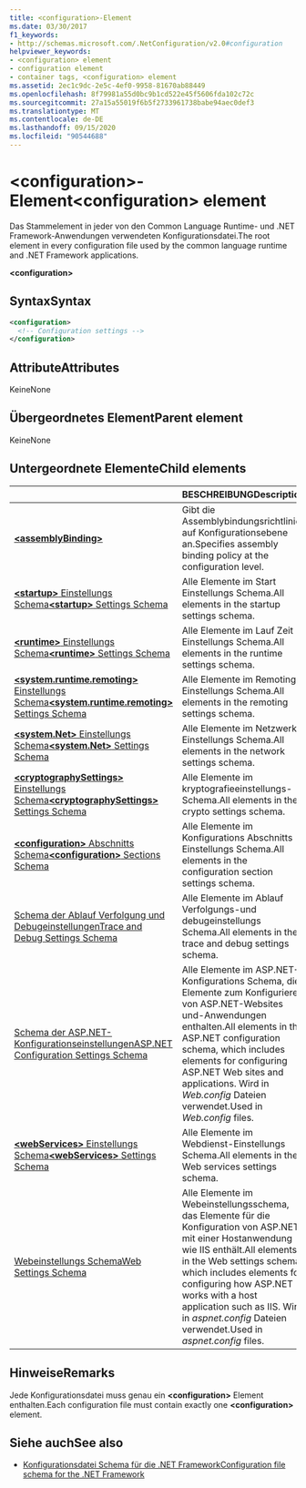 ```yaml
---
title: <configuration>-Element
ms.date: 03/30/2017
f1_keywords:
- http://schemas.microsoft.com/.NetConfiguration/v2.0#configuration
helpviewer_keywords:
- <configuration> element
- configuration element
- container tags, <configuration> element
ms.assetid: 2ec1c9dc-2e5c-4ef0-9958-81670ab88449
ms.openlocfilehash: 8f79981a55d0bc9b1cd522e45f5606fda102c72c
ms.sourcegitcommit: 27a15a55019f6b5f2733961738babe94aec0def3
ms.translationtype: MT
ms.contentlocale: de-DE
ms.lasthandoff: 09/15/2020
ms.locfileid: "90544688"
---
```

# <a name="configuration-element"></a><span data-ttu-id="98043-102">\<configuration>-Element</span><span class="sxs-lookup"><span data-stu-id="98043-102">\<configuration> element</span></span>

<span data-ttu-id="98043-103">Das Stammelement in jeder von den Common Language Runtime- und .NET Framework-Anwendungen verwendeten Konfigurationsdatei.</span><span class="sxs-lookup"><span data-stu-id="98043-103">The root element in every configuration file used by the common language runtime and .NET Framework applications.</span></span>

**\<configuration>**

## <a name="syntax"></a><span data-ttu-id="98043-104">Syntax</span><span class="sxs-lookup"><span data-stu-id="98043-104">Syntax</span></span>

```xml
<configuration>
  <!-- Configuration settings -->
</configuration>
```

## <a name="attributes"></a><span data-ttu-id="98043-105">Attribute</span><span class="sxs-lookup"><span data-stu-id="98043-105">Attributes</span></span>

<span data-ttu-id="98043-106">Keine</span><span class="sxs-lookup"><span data-stu-id="98043-106">None</span></span>

## <a name="parent-element"></a><span data-ttu-id="98043-107">Übergeordnetes Element</span><span class="sxs-lookup"><span data-stu-id="98043-107">Parent element</span></span>

<span data-ttu-id="98043-108">Keine</span><span class="sxs-lookup"><span data-stu-id="98043-108">None</span></span>

## <a name="child-elements"></a><span data-ttu-id="98043-109">Untergeordnete Elemente</span><span class="sxs-lookup"><span data-stu-id="98043-109">Child elements</span></span>

|     | <span data-ttu-id="98043-110">BESCHREIBUNG</span><span class="sxs-lookup"><span data-stu-id="98043-110">Description</span></span> |
| --- | ----------- |
| [**\<assemblyBinding>**](assemblybinding-element-for-configuration.md) | <span data-ttu-id="98043-111">Gibt die Assemblybindungsrichtlinie auf Konfigurationsebene an.</span><span class="sxs-lookup"><span data-stu-id="98043-111">Specifies assembly binding policy at the configuration level.</span></span>|
| [<span data-ttu-id="98043-112">**\<startup>** Einstellungs Schema</span><span class="sxs-lookup"><span data-stu-id="98043-112">**\<startup>** Settings Schema</span></span>](./startup/index.md) | <span data-ttu-id="98043-113">Alle Elemente im Start Einstellungs Schema.</span><span class="sxs-lookup"><span data-stu-id="98043-113">All elements in the startup settings schema.</span></span> |
| [<span data-ttu-id="98043-114">**\<runtime>** Einstellungs Schema</span><span class="sxs-lookup"><span data-stu-id="98043-114">**\<runtime>** Settings Schema</span></span>](./runtime/index.md) | <span data-ttu-id="98043-115">Alle Elemente im Lauf Zeit Einstellungs Schema.</span><span class="sxs-lookup"><span data-stu-id="98043-115">All elements in the runtime settings schema.</span></span> |
| <span data-ttu-id="98043-116">[**\<system.runtime.remoting>** Einstellungs Schema](/previous-versions/dotnet/netframework-4.0/z415cf9a(v=vs.100))</span><span class="sxs-lookup"><span data-stu-id="98043-116">[**\<system.runtime.remoting>** Settings Schema](/previous-versions/dotnet/netframework-4.0/z415cf9a(v=vs.100))</span></span> | <span data-ttu-id="98043-117">Alle Elemente im Remoting-Einstellungs Schema.</span><span class="sxs-lookup"><span data-stu-id="98043-117">All elements in the remoting settings schema.</span></span> |
| [<span data-ttu-id="98043-118">**\<system.Net>** Einstellungs Schema</span><span class="sxs-lookup"><span data-stu-id="98043-118">**\<system.Net>** Settings Schema</span></span>](./network/index.md) | <span data-ttu-id="98043-119">Alle Elemente im Netzwerk Einstellungs Schema.</span><span class="sxs-lookup"><span data-stu-id="98043-119">All elements in the network settings schema.</span></span> |
| [<span data-ttu-id="98043-120">**\<cryptographySettings>** Einstellungs Schema</span><span class="sxs-lookup"><span data-stu-id="98043-120">**\<cryptographySettings>** Settings Schema</span></span>](./cryptography/index.md) | <span data-ttu-id="98043-121">Alle Elemente im kryptografieeinstellungs-Schema.</span><span class="sxs-lookup"><span data-stu-id="98043-121">All elements in the crypto settings schema.</span></span> |
| [<span data-ttu-id="98043-122">**\<configuration>** Abschnitts Schema</span><span class="sxs-lookup"><span data-stu-id="98043-122">**\<configuration>** Sections Schema</span></span>](configuration-sections-schema.md) | <span data-ttu-id="98043-123">Alle Elemente im Konfigurations Abschnitts Einstellungs Schema.</span><span class="sxs-lookup"><span data-stu-id="98043-123">All elements in the configuration section settings schema.</span></span> |
| [<span data-ttu-id="98043-124">Schema der Ablauf Verfolgung und Debugeinstellungen</span><span class="sxs-lookup"><span data-stu-id="98043-124">Trace and Debug Settings Schema</span></span>](./trace-debug/index.md) | <span data-ttu-id="98043-125">Alle Elemente im Ablauf Verfolgungs-und debugeinstellungs Schema.</span><span class="sxs-lookup"><span data-stu-id="98043-125">All elements in the trace and debug settings schema.</span></span> |
| <span data-ttu-id="98043-126">[Schema der ASP.NET-Konfigurationseinstellungen](/previous-versions/dotnet/netframework-4.0/b5ysx397(v=vs.100))</span><span class="sxs-lookup"><span data-stu-id="98043-126">[ASP.NET Configuration Settings Schema](/previous-versions/dotnet/netframework-4.0/b5ysx397(v=vs.100))</span></span> | <span data-ttu-id="98043-127">Alle Elemente im ASP.NET-Konfigurations Schema, die Elemente zum Konfigurieren von ASP.NET-Websites und-Anwendungen enthalten.</span><span class="sxs-lookup"><span data-stu-id="98043-127">All elements in the ASP.NET configuration schema, which includes elements for configuring ASP.NET Web sites and applications.</span></span> <span data-ttu-id="98043-128">Wird in *Web.config* Dateien verwendet.</span><span class="sxs-lookup"><span data-stu-id="98043-128">Used in *Web.config* files.</span></span> |
| <span data-ttu-id="98043-129">[**\<webServices>** Einstellungs Schema](/previous-versions/dotnet/netframework-4.0/cctwteet(v=vs.100))</span><span class="sxs-lookup"><span data-stu-id="98043-129">[**\<webServices>** Settings Schema](/previous-versions/dotnet/netframework-4.0/cctwteet(v=vs.100))</span></span> | <span data-ttu-id="98043-130">Alle Elemente im Webdienst-Einstellungs Schema.</span><span class="sxs-lookup"><span data-stu-id="98043-130">All elements in the Web services settings schema.</span></span> |
| [<span data-ttu-id="98043-131">Webeinstellungs Schema</span><span class="sxs-lookup"><span data-stu-id="98043-131">Web Settings Schema</span></span>](./web/index.md) | <span data-ttu-id="98043-132">Alle Elemente im Webeinstellungsschema, das Elemente für die Konfiguration von ASP.NET mit einer Hostanwendung wie IIS enthält.</span><span class="sxs-lookup"><span data-stu-id="98043-132">All elements in the Web settings schema, which includes elements for configuring how ASP.NET works with a host application such as IIS.</span></span> <span data-ttu-id="98043-133">Wird in *aspnet.config* Dateien verwendet.</span><span class="sxs-lookup"><span data-stu-id="98043-133">Used in *aspnet.config* files.</span></span> |

## <a name="remarks"></a><span data-ttu-id="98043-134">Hinweise</span><span class="sxs-lookup"><span data-stu-id="98043-134">Remarks</span></span>

<span data-ttu-id="98043-135">Jede Konfigurationsdatei muss genau ein **\<configuration>** Element enthalten.</span><span class="sxs-lookup"><span data-stu-id="98043-135">Each configuration file must contain exactly one **\<configuration>** element.</span></span>

## <a name="see-also"></a><span data-ttu-id="98043-136">Siehe auch</span><span class="sxs-lookup"><span data-stu-id="98043-136">See also</span></span>

- [<span data-ttu-id="98043-137">Konfigurationsdatei Schema für die .NET Framework</span><span class="sxs-lookup"><span data-stu-id="98043-137">Configuration file schema for the .NET Framework</span></span>](index.md)
